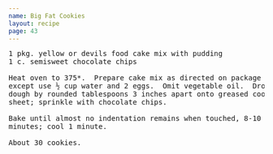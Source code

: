 ```yaml
---
name: Big Fat Cookies
layout: recipe
page: 43
---
```


<pre>
1 pkg. yellow or devils food cake mix with pudding
1 c. semisweet chocolate chips

Heat oven to 375*.  Prepare cake mix as directed on package
except use ½ cup water and 2 eggs.  Omit vegetable oil.  Drop
dough by rounded tablespoons 3 inches apart onto greased cookie
sheet; sprinkle with chocolate chips.

Bake until almost no indentation remains when touched, 8-10
minutes; cool 1 minute.

About 30 cookies.
</pre>
